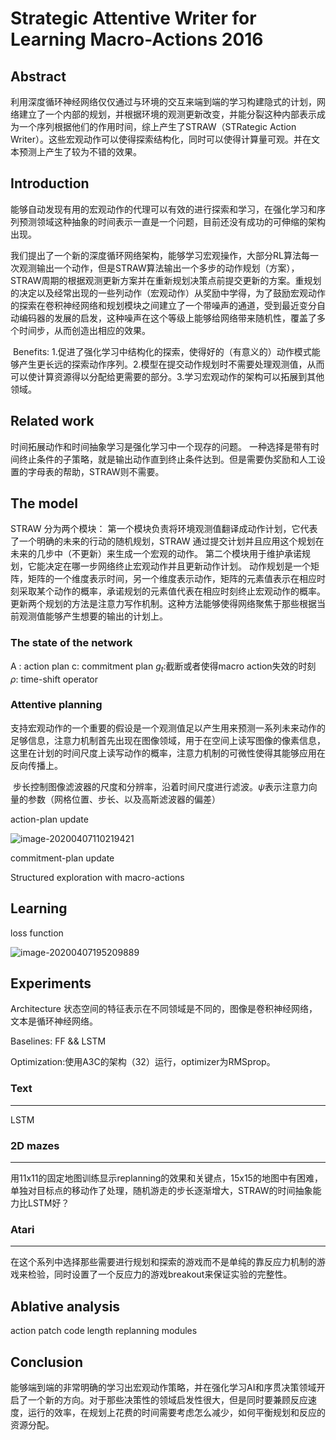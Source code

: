# Strategic Attentive Writer for Learning Macro-Actions 2016

## Abstract

​	利用深度循环神经网络仅仅通过与环境的交互来端到端的学习构建隐式的计划，网络建立了一个内部的规划，并根据环境的观测更新改变，并能分裂这种内部表示成为一个序列根据他们的作用时间，综上产生了STRAW（STRategic Action Writer）。这些宏观动作可以使得探索结构化，同时可以使得计算量可观。并在文本预测上产生了较为不错的效果。

## Introduction

​	能够自动发现有用的宏观动作的代理可以有效的进行探索和学习，在强化学习和序列预测领域这种抽象的时间表示一直是一个问题，目前还没有成功的可伸缩的架构出现。

​	我们提出了一个新的深度循环网络架构，能够学习宏观操作，大部分RL算法每一次观测输出一个动作，但是STRAW算法输出一个多步的动作规划（方案），STRAW周期的根据观测更新方案并在重新规划决策点前提交更新的方案。重规划的决定以及经常出现的一些列动作（宏观动作）从奖励中学得，为了鼓励宏观动作的探索在卷积神经网络和规划模块之间建立了一个带噪声的通道，受到最近变分自动编码器的发展的启发，这种噪声在这个等级上能够给网络带来随机性，覆盖了多个时间步，从而创造出相应的效果。

​	Benefits:
​		1.促进了强化学习中结构化的探索，使得好的（有意义的）动作模式能够产生更长远的探索动作序列。
​		2.模型在提交动作规划时不需要处理观测值，从而可以使计算资源得以分配给更需要的部分。
​		3.学习宏观动作的架构可以拓展到其他领域。

## Related work

时间拓展动作和时间抽象学习是强化学习中一个现存的问题。
一种选择是带有时间终止条件的子策略，就是输出动作直到终止条件达到。但是需要伪奖励和人工设置的字母表的帮助，STRAW则不需要。

## The model

STRAW 分为两个模块：
	第一个模块负责将环境观测值翻译成动作计划，它代表了一个明确的未来的行动的随机规划，STRAW 通过提交计划并且应用这个规划在未来的几步中（不更新）来生成一个宏观的动作。
	第二个模块用于维护承诺规划，它能决定在哪一步网络终止宏观动作并且更新动作计划。
	动作规划是一个矩阵，矩阵的一个维度表示时间，另一个维度表示动作，矩阵的元素值表示在相应时刻采取某个动作的概率，承诺规划的元素值代表在相应时刻终止宏观动作的概率。
	更新两个规划的方法是注意力写作机制。这种方法能够使得网络聚焦于那些根据当前观测值能够产生想要的输出的计划上。

### The state of the network

A : action plan
c: commitment plan
$g_t$:截断或者使得macro action失效的时刻
$\rho$:  time-shift operator

### Attentive planning

​	支持宏观动作的一个重要的假设是一个观测值足以产生用来预测一系列未来动作的足够信息，注意力机制首先出现在图像领域，用于在空间上读写图像的像素信息，这里在计划的时间尺度上读写动作的概率，注意力机制的可微性使得其能够应用在反向传播上。

​	步长控制图像滤波器的尺度和分辨率，沿着时间尺度进行滤波。$\psi$表示注意力向量的参数（网格位置、步长、以及高斯滤波器的偏差）

action-plan update

![image-20200407110219421](C:\Users\Administrator\AppData\Roaming\Typora\typora-user-images\image-20200407110219421.png)

commitment-plan update

Structured exploration with macro-actions

## Learning

loss function

![image-20200407195209889](C:\Users\Administrator\AppData\Roaming\Typora\typora-user-images\image-20200407195209889.png)

## Experiments

Architecture  状态空间的特征表示在不同领域是不同的，图像是卷积神经网络，文本是循环神经网络。

Baselines: FF && LSTM

Optimization:使用A3C的架构（32）运行，optimizer为RMSprop。

### Text

------

LSTM   

### 2D mazes

------

用11x11的固定地图训练显示replanning的效果和关键点，15x15的地图中有困难，单独对目标点的移动作了处理，随机游走的步长逐渐增大，STRAW的时间抽象能力比LSTM好？

### Atari

------

在这个系列中选择那些需要进行规划和探索的游戏而不是单纯的靠反应力机制的游戏来检验，同时设置了一个反应力的游戏breakout来保证实验的完整性。

## Ablative analysis

action patch
code length
replanning modules

## Conclusion

能够端到端的非常明确的学习出宏观动作策略，并在强化学习AI和序贯决策领域开启了一个新的方向。对于那些决策性的领域启发性很大，但是同时要兼顾反应速度，运行的效率，在规划上花费的时间需要考虑怎么减少，如何平衡规划和反应的资源分配。







